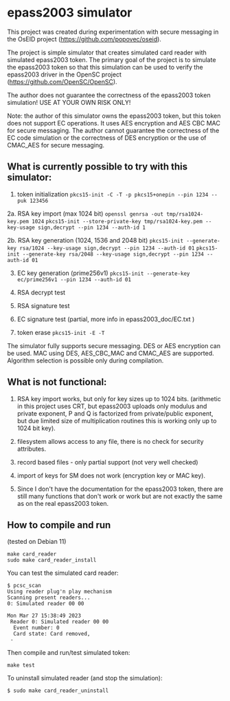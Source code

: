 # epass2003 simulator

This project was created during experimentation with secure messaging in the
OsEID project (https://github.com/popovec/oseid).

The project is simple simulator that creates simulated card reader with
simulated epass2003 token.  The primary goal of the project is to simulate
the epass2003 token so that this simulation can be used to verify the
epass2003 driver in the OpenSC project (https://github.com/OpenSC/OpenSC).

The author does not guarantee the correctness of the epass2003 token simulation!
USE AT YOUR OWN RISK ONLY!

Note: the author of this simulator owns the epass2003 token, but this token
does not support EC operations.  It uses AES encryption and AES CBC MAC for
secure messaging.  The author cannot guarantee the correctness of the EC
code simulation or the correctness of DES encryption or the use of CMAC_AES
for secure messaging. 


## What is currently possible to try with this simulator:

1. token initialization
   `pkcs15-init -C -T -p pkcs15+onepin --pin 1234 --puk 123456`

2a. RSA key import (max 1024 bit)
   `openssl genrsa -out tmp/rsa1024-key.pem 1024`
   `pkcs15-init --store-private-key tmp/rsa1024-key.pem --key-usage sign,decrypt --pin 1234 --auth-id 1`

2b. RSA key generation (1024, 1536 and 2048 bit)
   `pkcs15-init --generate-key rsa/1024 --key-usage sign,decrypt --pin 1234 --auth-id 01`
   `pkcs15-init --generate-key rsa/2048 --key-usage sign,decrypt --pin 1234 --auth-id 01`

3. EC key generation (prime256v1)
   `pkcs15-init --generate-key ec/prime256v1 --pin 1234 --auth-id 01`

4. RSA decrypt test
5. RSA signature test
6. EC signature test (partial, more info in epass2003_doc/EC.txt )

7. token erase
   `pkcs15-init -E -T`


The simulator fully supports secure messaging.  DES or AES encryption can be
used. MAC using DES, AES_CBC_MAC and CMAC_AES are supported.  Algorithm
selection is possible only during compilation.

## What is not functional:

1.  RSA key import works, but only for key sizes up to 1024 bits.
(arithmetic in this project uses CRT, but epass2003 uploads only modulus and
private exponent, P and Q is factorized from private/public exponent, but
due limited size of multiplication routines this is working only up to 1024
bit key).

2. filesystem allows access to any file, there is no check for security
attributes.

3. record based files - only partial support (not very well checked)

4. import of keys for SM does not work (encryption key or MAC key).

5.  Since I don't have the documentation for the epass2003 token, there are
still many functions that don't work or work but are not exactly the same as
on the real epass2003 token.


## How to compile and run

(tested on Debian 11)

`````
make card_reader
sudo make card_reader_install
`````

You can test the simulated card reader:
`````
$ pcsc_scan
Using reader plug'n play mechanism
Scanning present readers...
0: Simulated reader 00 00

Mon Mar 27 15:38:49 2023
 Reader 0: Simulated reader 00 00
  Event number: 0
  Card state: Card removed,
 -
`````

Then compile and run/test simulated token:
`````
make test
`````

To uninstall simulated reader (and stop the simulation):
`````
$ sudo make card_reader_uninstall
`````
